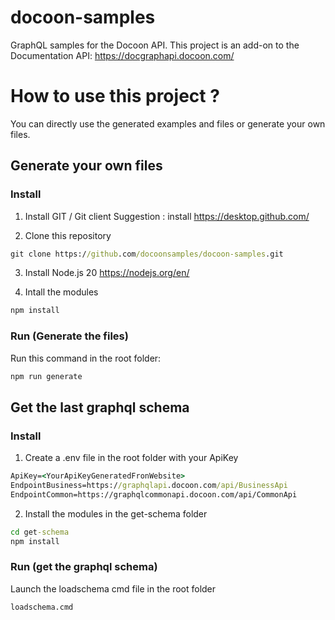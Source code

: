 # docoon-samples

GraphQL samples for the Docoon API.
This project is an add-on to the Documentation API:
https://docgraphapi.docoon.com/

# How to use this project ?

You can directly use the generated examples and files or generate your own files. 

## Generate your own files

### Install
1. Install GIT / Git client 
Suggestion : install https://desktop.github.com/

2. Clone this repository
```cmd
git clone https://github.com/docoonsamples/docoon-samples.git
```

3. Install Node.js 20
https://nodejs.org/en/

3. Intall the modules

```cmd
npm install
```

### Run (Generate the files)

Run this command in the root folder:
```cmd
npm run generate
```

## Get the last graphql schema

### Install
1. Create a .env file in the root folder with your ApiKey

```cmd
ApiKey=<YourApiKeyGeneratedFronWebsite>
EndpointBusiness=https://graphqlapi.docoon.com/api/BusinessApi
EndpointCommon=https://graphqlcommonapi.docoon.com/api/CommonApi
```

2. Install the modules in the get-schema folder

```cmd
cd get-schema
npm install
```

### Run (get the graphql schema)

Launch the loadschema cmd file in the root folder
```cmd
loadschema.cmd
```
